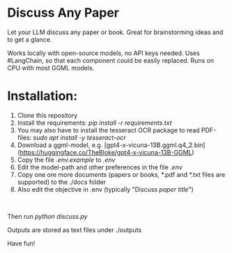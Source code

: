 # Discuss Any Paper

Let your LLM discuss any paper or book. Great for brainstorming ideas and to get a glance.

Works locally with open-source models, no API keys needed. Uses #LangChain, so that each component could be easily replaced. Runs on CPU with most GGML models.
</br>

# Installation:

1. Clone this repository
2. Install the requirements: *pip install -r requirements.txt*
3. You may also have to install the tesseract OCR package to read PDF-files: *sudo apt install -y tesseract-ocr*
4. Download a ggml-model, e.g. [gpt4-x-vicuna-13B.ggml.q4_2.bin] (https://huggingface.co/TheBloke/gpt4-x-vicuna-13B-GGML)
5. Copy the file *.env.example* to *.env*
6. Edit the model-path and other preferences in the file *.env*
7. Copy one ore more documents (papers or books, *.pdf and *.txt files are supported) to the ./docs folder
8. Also edit the objective in .env (typically "Discuss *paper title*")
</br>

Then run *python discuss.py*

Outputs are stored as text files under ./outputs

Have fun!
</br>
